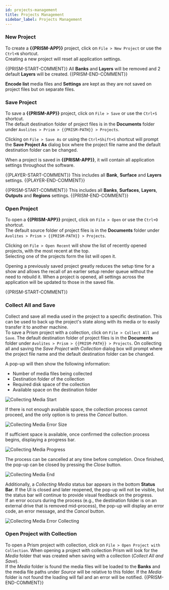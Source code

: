 ```yaml
---
id: projects-management
title: Projects Management
sidebar_label: Projects Management
---
```


### New Project
To create a **{{PRISM-APP}}** project, click on `File > New Project` or use the `Ctrl+N` shortcut.  
Creating a new project will reset all application settings.

{{PRISM-START-COMMENT}}
All **Banks** and **Layers** will be removed and 2 default **Layers** will be created.
{{PRISM-END-COMMENT}}

**Encode list** media files and **Settings** are kept as they are not saved on project files but on separate files.

### Save Project

To save a **{{PRISM-APP}}** project, click on `File > Save` or use the `Ctrl+S` shortcut.  
The default destination folder of project files is in the **Documents** folder under `Avolites > Prism > {{PRISM-PATH}} > Projects`.  

Clicking on `File > Save As` or using the `Ctrl+Shift+S` shortcut will prompt the **Save Project As** dialog box where the project file name and the default destination folder can be changed.

When a project is saved in **{{PRISM-APP}}**, it will contain all application settings throughout the software.  

{{PLAYER-START-COMMENT}}
This includes all **Bank**, **Surface** and **Layers** settings.
{{PLAYER-END-COMMENT}}

{{PRISM-START-COMMENT}}
This includes all **Banks**, **Surfaces**, **Layers**, **Outputs** and **Regions** settings.
{{PRISM-END-COMMENT}}

### Open Project

To open a **{{PRISM-APP}}** project, click on `File > Open` or use the `Ctrl+O` shortcut.  
The default source folder of project files is in the **Documents** folder under `Avolites > Prism > {{PRISM-PATH}} > Projects`.  

Clicking on `File > Open Recent` will show the list of recently opened projects, with the most recent at the top.  
Selecting one of the projects form the list will open it.

Opening a previously saved project greatly reduces the setup time for a show and allows the recall of an earlier setup render queue without the need to rebuild it. When a project is opened, all settings across the application will be updated to those in the saved file.

{{PRISM-START-COMMENT}}
### Collect All and Save 

Collect and save all media used in the project to a specific destination. This can be used to back up the project's state along with its media or to easily transfer it to another machine.<br/>
To save a Prism project with a collection, click on `File > Collect All and Save`. The default destination folder of project files is in the **Documents** folder under `Avolites > Prism > {{PRISM-PATH}} > Projects`. On collecting all and saving the *Save Project with Collection* dialog box will prompt where the project file name and the default destination folder can be changed. 

A pop-up will then show the following information: 

- Number of media files being collected 
- Destination folder of the collection 
- Required disk space of the collection 
- Available space on the destination folder

![Collecting Media Start](/prism-images/project-management/collecting-media-popup-start.png)

If there is not enough available space, the collection process cannot proceed, and the only option is to press the *Cancel* button.

![Collecting Media Error Size](/prism-images/project-management/collecting-media-popup-error-size.png)

If sufficient space is available, once confirmed the collection process begins, displaying a progress bar. <br/>

![Collecting Media Progress](/prism-images/project-management/collecting-media-popup-progress.png)

The process can be cancelled at any time before completion. Once finished, the pop-up can be closed by pressing the *Close* button.<br/>

![Collecting Media End](/prism-images/project-management/collecting-media-popup-end.png)

Additionally, a *Collecting Media* status bar appears in the bottom **Status Bar**. If the UI is closed and later reopened, the pop-up will not be visible, but the status bar will continue to provide visual feedback on the progress.<br/>
If an error occurs during the process (e.g., the destination folder is on an external drive that is removed mid-process), the pop-up will display an error code, an error message, and the *Cancel* button.

![Collecting Media Error Collecting](/prism-images/project-management/collecting-media-popup-error-collecting.png)

### Open Project with Collection 

To open a Prism project with collection, click on `File > Open Project with Collection`.  When opening a project with collection Prism will look for the *Media* folder that was created when saving with a collection (*Collect All and Save*).<br/>
If the *Media* folder is found the media files will be loaded to the **Banks** and the media file paths under *Source* will be relative to this folder. If the *Media* folder is not found the loading will fail and an error will be notified.
{{PRISM-END-COMMENT}}